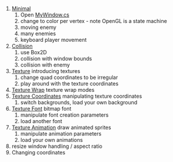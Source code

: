 1. [Minimal](MinimalExample)
    1. Open [MyWindow.cs](MinimalExample/MyWindow.cs)
	1. change to color per vertex - note OpenGL is a state machine
    1. moving enemy
    1. many enemies
    1. keyboard player movement
1. [Collision](CollisionExample)
	1. use Box2D
    1. collision with window bounds
    1. collision with enemy
1. [Texture](TextureExample) introducing textures
    1. change quad coordinates to be irregular
    1. play around with the texture coordinates
1. [Texture Wrap](TextureWrapExample) texture wrap modes
1. [Texture Coordinates](TextureCoordExample) manipulating texture coordinates
    1. switch backgrounds, load your own background
1. [Texture Font](TextureFontExample) bitmap font
    1. manipulate font creation parameters
    1. load another font
1. [Texture Animation](TextureAnimExample) draw animated sprites
    1. manipulate animation parameters
    1. load your own animations
1. resize window handling / aspect ratio
1. Changing coordinates
